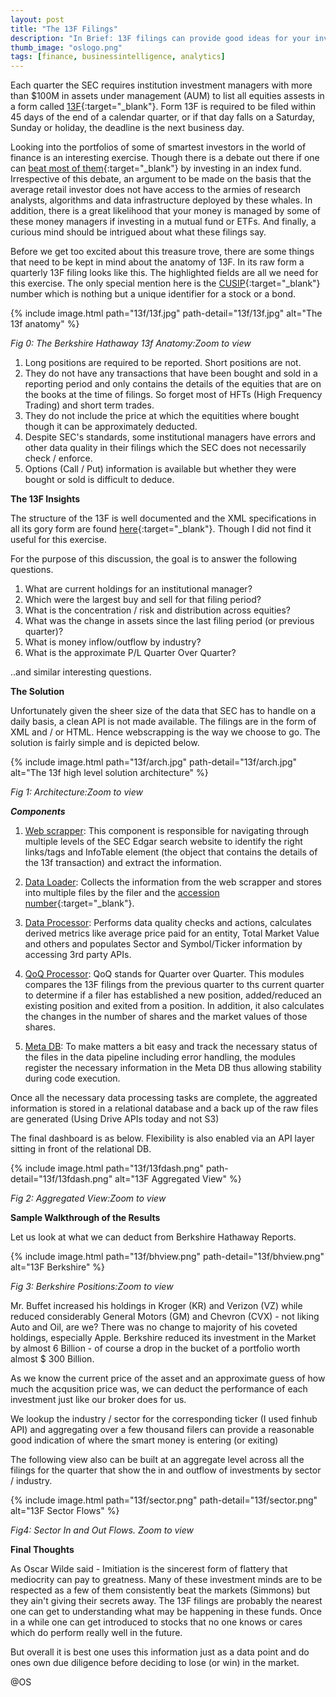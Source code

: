 ```yaml
---
layout: post
title: "The 13F Filings"
description: "In Brief: 13F filings can provide good ideas for your investment portfolio. But they have their drawbacks - from the data quality of these submissions to what is (or not) included in these filings.I cover the high level solution description of extracting the 13f filings, processing the data, adding value added metrics and performing analytics."
thumb_image: "oslogo.png"
tags: [finance, businessintelligence, analytics]
---
```


Each quarter the SEC requires institution investment managers with more than $100M in assets under management (AUM) to list all equities assests in a form called [13F](https://www.investor.gov/introduction-investing/investing-basics/glossary/form-13f-reports-filed-institutional-investment){:target="_blank"}. Form 13F is required to be filed within 45 days of the end of a calendar quarter, or if that day falls on a Saturday, Sunday or holiday, the deadline is the next business day.

Looking into the portfolios of some of smartest investors in the world of finance is an interesting exercise. Though there is a debate out there if one can [beat most of them](https://www.investopedia.com/articles/investing/030916/buffetts-bet-hedge-funds-year-eight-brka-brkb.asp){:target="_blank"} by investing in an index fund. Irrespective of this debate, an argument to be made on the basis that the average retail investor does not have access to the armies of research analysts, algorithms and data infrastructure deployed by these whales. In addition, there is a great likelihood that your money is managed by some of these money managers if investing in a mutual fund or ETFs. And finally, a curious mind should be intrigued about what these filings say.

Before we get too excited about this treasure trove, there are some things that need to be kept in mind about the anatomy of 13F. In its raw form a quarterly 13F filing looks like this. The highlighted fields are all we need for this exercise. The only special mention here is the [CUSIP](https://www.investopedia.com/ask/answers/what-is-a-cusip-number/){:target="_blank"} number which is nothing but a unique identifier for a stock or a bond. 

{% include image.html path="13f/13f.jpg" path-detail="13f/13f.jpg" alt="The 13f anatomy" %}

*Fig 0: The Berkshire Hathaway 13f Anatomy:Zoom to view*

1. Long positions are required to be reported. Short positions are not.
2. They do not have any transactions that have been bought and sold in a reporting period and only contains the details of the equities that are on the books at the time of filings. So forget most of HFTs (High Frequency Trading) and short term trades.
3. They do not include the price at which the equitities where bought though it can be approximately deducted.
4. Despite SEC's standards, some institutional managers have errors and other data quality in their filings which the SEC does not necessarily check / enforce. 
5. Options (Call / Put) information is available but whether they were bought or sold is difficult to deduce. 

**The 13F Insights**

The structure of the 13F is well documented and the XML specifications in all its gory form are found [here](https://www.sec.gov/info/edgar/specifications/form13fxmltechspec.htm){:target="_blank"}. Though I did not find it useful for this exercise. 

For the purpose of this discussion, the goal is to answer the following questions. 

1. What are current holdings for an institutional manager? 
2. Which were the largest buy and sell for that filing period? 
3. What is the concentration / risk and distribution across equities? 
4. What was the change in assets since the last filing period (or previous quarter)?
5. What is money inflow/outflow by industry? 
6. What is the approximate P/L Quarter Over Quarter?

..and similar interesting questions. 

**The Solution**

Unfortunately given the sheer size of the data that SEC has to handle on a daily basis, a clean API is not made available. The filings are in the form of XML and / or HTML. Hence webscrapping is the way we choose to go. The solution is fairly simple and is  depicted below. 

{% include image.html path="13f/arch.jpg" path-detail="13f/arch.jpg" alt="The 13f high level solution architecture" %}

*Fig 1: Architecture:Zoom to view*

***Components***
1. <ins>Web scrapper</ins>: This component is responsible for navigating through multiple levels of the SEC Edgar search website to identify the right links/tags and InfoTable element (the object that contains the details of the 13f transaction) and extract the information.

2. <ins>Data Loader</ins>: Collects the information from the web scrapper and stores into multiple files by the filer and the [accession number](https://www.sec.gov/os/webmaster-faq#accession-number){:target="_blank"}.

3. <ins>Data Processor</ins>: Performs data quality checks and actions, calculates derived metrics like average price paid for an entity, Total Market Value and others and populates Sector and Symbol/Ticker information by accessing 3rd party APIs. 

4. <ins>QoQ Processor</ins>: QoQ stands for Quarter over Quarter. This modules compares the 13F filings from the previous quarter to ths current quarter to determine if a filer has established a new position, added/reduced an existing position and exited from a position. In addition, it also calculates the changes in the number of shares and the market values of those shares. 

5. <ins>Meta DB</ins>: To make matters a bit easy and track the necessary status of the files in the data pipeline including error handling, the modules register the necessary information in the Meta DB thus allowing stability during code execution.

Once all the necessary data processing tasks are complete, the aggreated information is stored in a relational database and a back up of the raw files are generated (Using Drive APIs today and not S3)

The final dashboard is as below. Flexibility is also enabled via an API layer sitting in front of the relational DB.

{% include image.html path="13f/13fdash.png" path-detail="13f/13fdash.png" alt="13F Aggregated View" %}

*Fig 2: Aggregated View:Zoom to view*


**Sample Walkthrough of the Results**

Let us look at what we can deduct from Berkshire Hathaway Reports. 

{% include image.html path="13f/bhview.png" path-detail="13f/bhview.png" alt="13F Berkshire" %}

*Fig 3: Berkshire Positions:Zoom to view*

Mr. Buffet increased his holdings in Kroger (KR) and Verizon (VZ) while reduced considerably General Motors (GM) and Chevron (CVX) - not liking Auto and Oil, are we? There was no change to majority of his coveted holdings, especially Apple. Berkshire reduced its investment in the Market by almost 6 Billion - of course a drop in the bucket of a portfolio worth almost $ 300 Billion.  

As we know the current price of the asset and an approximate guess of how much the acqusition price was, we can deduct the performance of each investment just like our broker does for us. 

We lookup the industry / sector for the corresponding ticker (I used finhub API) and aggregating over a few thousand filers can provide a reasonable good indication of where the smart money is entering (or exiting)

The following view also can be built at an aggregate level across all the filings for the quarter that show the in and outflow of investments by sector / industry. 

{% include image.html path="13f/sector.png" path-detail="13f/sector.png" alt="13F Sector Flows" %}

*Fig4: Sector In and Out Flows. Zoom to view*

**Final Thoughts**

As Oscar Wilde said - Imitiation is the sincerest form of flattery that mediocrity can pay to greatness. Many of these investment minds are to be respected as a few of them consistently beat the markets (Simmons) but they ain't giving their secrets away. The 13F filings are probably the nearest one can get to understanding what may be happening in these funds. Once in a while one can get introduced to stocks that no one knows or cares which do perform really well in the future.

But overall it is best one uses this information just as a data point and do ones own due diligence before deciding to lose (or win) in the market.

@OS

